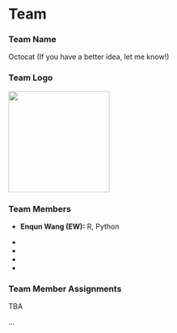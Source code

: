 # Team

### Team Name

Octocat (If you have a better idea, let me know!)

### Team Logo

<img src="https://octodex.github.com/images/baracktocat.jpg" width = 200>

### Team Members

- **Enqun Wang (EW):** R, Python

- 

- 

- 

-


### Team Member Assignments

TBA

...
